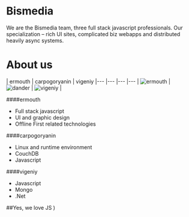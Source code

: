 Bismedia
================

We are the Bismedia team, three full stack javascript professionals. Our specialization – 
rich UI sites, complicated biz webapps and distributed heavily async systems.


About us
===========================

| ermouth | carpogoryanin | vigeniy
|--- |--- |--- |---
| ![ermouth](http://bis-media.ru/koding/ermouth1.jpg) | ![dander](http://bis-media.ru/koding/carpogoryanin1.jpg) | ![vigeniy](http://bis-media.ru/koding/vigeniy1.jpg) |

####ermouth
  * Full stack javascript
  * UI and graphic design
  * Offline First related technologies

####carpogoryanin
  * Linux and runtime environment
  * CouchDB
  * Javascript

####vigeniy
  * Javascript
  * Mongo
  * .Net

##Yes, we love JS )
